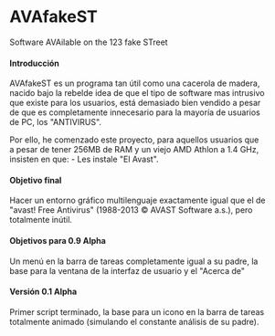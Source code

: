 __AVAfakeST__
======
Software AVAilable on the 123 fake STreet

#### Introducción ####
AVAfakeST es un programa tan útil como una cacerola de madera,   
nacido bajo la rebelde idea de que el tipo de software mas intrusivo   
que existe para los usuarios, está demasiado bien vendido a pesar   
de que es completamente innecesario para la mayoría de usuarios   
de PC, los "ANTIVIRUS".   

Por ello, he comenzado este proyecto, para aquellos usuarios que   
a pesar de tener 256MB de RAM y un viejo AMD Athlon a 1.4 GHz,   
insisten en que: - Les instale "El Avast".   

#### Objetivo final ####
Hacer un entorno gráfico multilenguaje exactamente igual que el de   
"avast! Free Antivirus" (1988-2013 © AVAST Software a.s.), pero   
totalmente inútil.   

#### Objetivos para 0.9 Alpha ####
Un menú en la barra de tareas completamente igual a su padre, la   
base para la ventana de la interfaz de usuario y el "Acerca de"   

#### Versión 0.1 Alpha ####
Primer script terminado, la base para un icono en la barra de tareas   
totalmente animado (simulando el constante análisis de su padre).   


